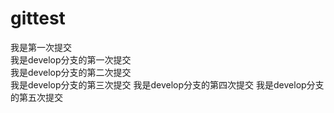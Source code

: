 # gittest
我是第一次提交  
我是develop分支的第一次提交  
我是develop分支的第二次提交   
我是develop分支的第三次提交
我是develop分支的第四次提交
我是develop分支的第五次提交